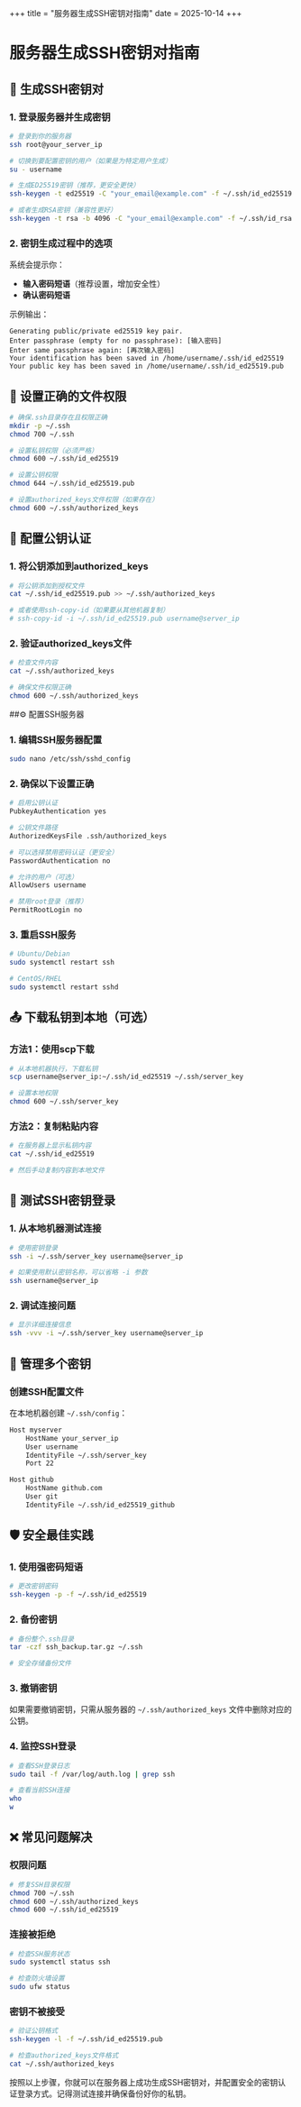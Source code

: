 +++
title = "服务器生成SSH密钥对指南"
date = 2025-10-14
+++

# 服务器生成SSH密钥对指南

## 🔐 生成SSH密钥对

### 1. 登录服务器并生成密钥
```bash
# 登录到你的服务器
ssh root@your_server_ip

# 切换到要配置密钥的用户（如果是为特定用户生成）
su - username

# 生成ED25519密钥（推荐，更安全更快）
ssh-keygen -t ed25519 -C "your_email@example.com" -f ~/.ssh/id_ed25519

# 或者生成RSA密钥（兼容性更好）
ssh-keygen -t rsa -b 4096 -C "your_email@example.com" -f ~/.ssh/id_rsa
```

### 2. 密钥生成过程中的选项
系统会提示你：
- **输入密码短语**（推荐设置，增加安全性）
- **确认密码短语**

示例输出：
```
Generating public/private ed25519 key pair.
Enter passphrase (empty for no passphrase): [输入密码]
Enter same passphrase again: [再次输入密码]
Your identification has been saved in /home/username/.ssh/id_ed25519
Your public key has been saved in /home/username/.ssh/id_ed25519.pub
```

## 📁 设置正确的文件权限

```bash
# 确保.ssh目录存在且权限正确
mkdir -p ~/.ssh
chmod 700 ~/.ssh

# 设置私钥权限（必须严格）
chmod 600 ~/.ssh/id_ed25519

# 设置公钥权限
chmod 644 ~/.ssh/id_ed25519.pub

# 设置authorized_keys文件权限（如果存在）
chmod 600 ~/.ssh/authorized_keys
```

## 🔗 配置公钥认证

### 1. 将公钥添加到authorized_keys
```bash
# 将公钥添加到授权文件
cat ~/.ssh/id_ed25519.pub >> ~/.ssh/authorized_keys

# 或者使用ssh-copy-id（如果要从其他机器复制）
# ssh-copy-id -i ~/.ssh/id_ed25519.pub username@server_ip
```

### 2. 验证authorized_keys文件
```bash
# 检查文件内容
cat ~/.ssh/authorized_keys

# 确保文件权限正确
chmod 600 ~/.ssh/authorized_keys
```

##⚙️ 配置SSH服务器

### 1. 编辑SSH服务器配置
```bash
sudo nano /etc/ssh/sshd_config
```

### 2. 确保以下设置正确
```bash
# 启用公钥认证
PubkeyAuthentication yes

# 公钥文件路径
AuthorizedKeysFile .ssh/authorized_keys

# 可以选择禁用密码认证（更安全）
PasswordAuthentication no

# 允许的用户（可选）
AllowUsers username

# 禁用root登录（推荐）
PermitRootLogin no
```

### 3. 重启SSH服务
```bash
# Ubuntu/Debian
sudo systemctl restart ssh

# CentOS/RHEL
sudo systemctl restart sshd
```

## 📤 下载私钥到本地（可选）

### 方法1：使用scp下载
```bash
# 从本地机器执行，下载私钥
scp username@server_ip:~/.ssh/id_ed25519 ~/.ssh/server_key

# 设置本地权限
chmod 600 ~/.ssh/server_key
```

### 方法2：复制粘贴内容
```bash
# 在服务器上显示私钥内容
cat ~/.ssh/id_ed25519

# 然后手动复制内容到本地文件
```

## 🧪 测试SSH密钥登录

### 1. 从本地机器测试连接
```bash
# 使用密钥登录
ssh -i ~/.ssh/server_key username@server_ip

# 如果使用默认密钥名称，可以省略 -i 参数
ssh username@server_ip
```

### 2. 调试连接问题
```bash
# 显示详细连接信息
ssh -vvv -i ~/.ssh/server_key username@server_ip
```

## 🔄 管理多个密钥

### 创建SSH配置文件
在本地机器创建 `~/.ssh/config`：

```bash
Host myserver
    HostName your_server_ip
    User username
    IdentityFile ~/.ssh/server_key
    Port 22

Host github
    HostName github.com
    User git
    IdentityFile ~/.ssh/id_ed25519_github
```

## 🛡️ 安全最佳实践

### 1. 使用强密码短语
```bash
# 更改密钥密码
ssh-keygen -p -f ~/.ssh/id_ed25519
```

### 2. 备份密钥
```bash
# 备份整个.ssh目录
tar -czf ssh_backup.tar.gz ~/.ssh

# 安全存储备份文件
```

### 3. 撤销密钥
如果需要撤销密钥，只需从服务器的 `~/.ssh/authorized_keys` 文件中删除对应的公钥。

### 4. 监控SSH登录
```bash
# 查看SSH登录日志
sudo tail -f /var/log/auth.log | grep ssh

# 查看当前SSH连接
who
w
```

## ❌ 常见问题解决

### 权限问题
```bash
# 修复SSH目录权限
chmod 700 ~/.ssh
chmod 600 ~/.ssh/authorized_keys
chmod 600 ~/.ssh/id_ed25519
```

### 连接被拒绝
```bash
# 检查SSH服务状态
sudo systemctl status ssh

# 检查防火墙设置
sudo ufw status
```

### 密钥不被接受
```bash
# 验证公钥格式
ssh-keygen -l -f ~/.ssh/id_ed25519.pub

# 检查authorized_keys文件格式
cat ~/.ssh/authorized_keys
```

按照以上步骤，你就可以在服务器上成功生成SSH密钥对，并配置安全的密钥认证登录方式。记得测试连接并确保备份好你的私钥。